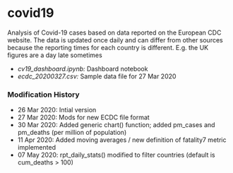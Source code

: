# covid19
Analysis of Covid-19 cases based on data reported on the European CDC website. The data is updated once daily and can differ from other sources because the reporting times for each country is different. E.g. the UK figures are a day late sometimes

* _cv19_dashboard.ipynb:_ Dashboard notebook
* _ecdc_20200327.csv:_ Sample data file for 27 Mar 2020



### Modification History

- 26 Mar 2020: Intial version
- 27 Mar 2020: Mods for new ECDC file format
- 30 Mar 2020: Added generic chart() function; added pm_cases and pm_deaths (per million of population)
- 11 Apr 2020: Added moving averages / new definition of fatality7 metric implemented
- 07 May 2020: rpt_daily_stats() modified to filter countries (default is cum_deaths > 100)


